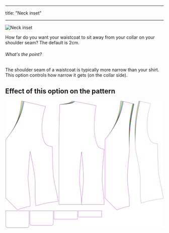 ***

title: "Neck inset"

***

![Neck inset](neckinset.svg)

How far do you want your waistcoat to sit away from your collar on your shoulder seam? The default is 2cm.

<Note>

###### What's the point?

The shoulder seam of a waistcoat is typically more narrow than your shirt. This option controls how narrow it gets (on the collar side).

</Note>

## Effect of this option on the pattern

![This image shows the effect of this option by superimposing several variants that have a different value for this option](wahid_neckinset_sample.svg "Effect of this option on the pattern")
